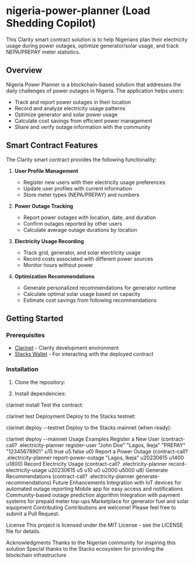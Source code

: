 # nigeria-power-planner (Load Shedding Copilot)

This Clarity smart contract solution is to help Nigerians plan their electricity usage during power outages, optimize generator/solar usage, and track NEPA/PREPAY meter statistics.

## Overview

Nigeria Power Planner is a blockchain-based solution that addresses the daily challenges of power outages in Nigeria. The application helps users:

- Track and report power outages in their location
- Record and analyze electricity usage patterns
- Optimize generator and solar power usage
- Calculate cost savings from efficient power management
- Share and verify outage information with the community

## Smart Contract Features

The Clarity smart contract provides the following functionality:

1. **User Profile Management**
   - Register new users with their electricity usage preferences
   - Update user profiles with current information
   - Store meter types (NEPA/PREPAY) and numbers

2. **Power Outage Tracking**
   - Report power outages with location, date, and duration
   - Confirm outages reported by other users
   - Calculate average outage durations by location

3. **Electricity Usage Recording**
   - Track grid, generator, and solar electricity usage
   - Record costs associated with different power sources
   - Monitor hours without power

4. **Optimization Recommendations**
   - Generate personalized recommendations for generator runtime
   - Calculate optimal solar usage based on capacity
   - Estimate cost savings from following recommendations

## Getting Started

### Prerequisites

- [Clarinet](https://github.com/hirosystems/clarinet) - Clarity development environment
- [Stacks Wallet](https://www.hiro.so/wallet) - For interacting with the deployed contract

### Installation

1. Clone the repository:

2. Install dependencies:

clarinet install
Test the contract:

clarinet test
Deployment
Deploy to the Stacks testnet:

clarinet deploy --testnet
Deploy to the Stacks mainnet (when ready):

clarinet deploy --mainnet
Usage Examples
Register a New User
(contract-call? .electricity-planner register-user 
  "John Doe" 
  "Lagos, Ikeja" 
  "PREPAY" 
  "12345678901" 
  u15 
  true 
  u5 
  false 
  u0)
Report a Power Outage
(contract-call? .electricity-planner report-power-outage 
  "Lagos, Ikeja" 
  u20230615 
  u1400 
  u1800)
Record Electricity Usage
(contract-call? .electricity-planner record-electricity-usage 
  u20230615 
  u5 
  u10 
  u0 
  u2000 
  u5000 
  u8)
Generate Recommendations
(contract-call? .electricity-planner generate-recommendations)
Future Enhancements
Integration with IoT devices for automated outage reporting
Mobile app for easy access and notifications
Community-based outage prediction algorithm
Integration with payment systems for prepaid meter top-ups
Marketplace for generator fuel and solar equipment
Contributing
Contributions are welcome! Please feel free to submit a Pull Request.

License
This project is licensed under the MIT License - see the LICENSE file for details.

Acknowledgments
Thanks to the Nigerian community for inspiring this solution
Special thanks to the Stacks ecosystem for providing the blockchain infrastructure
